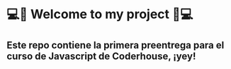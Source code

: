 # 💻🚀 Welcome to my project 🚀💻

## Este repo contiene la primera preentrega para el curso de Javascript de Coderhouse, ¡yey!
